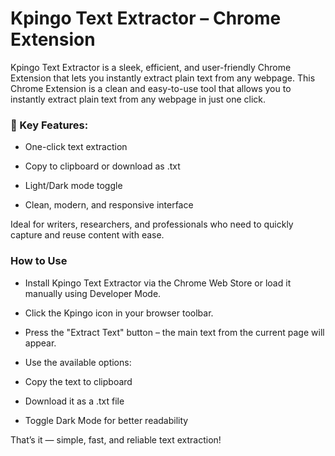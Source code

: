 # Kpingo Text Extractor – Chrome Extension
Kpingo Text Extractor is a sleek, efficient, and user-friendly Chrome Extension that lets you instantly extract plain text from any webpage.
This Chrome Extension is a clean and easy-to-use tool that allows you to instantly extract plain text from any webpage in just one click.

### 🔹 Key Features:

- One-click text extraction

- Copy to clipboard or download as .txt

- Light/Dark mode toggle

- Clean, modern, and responsive interface

Ideal for writers, researchers, and professionals who need to quickly capture and reuse content with ease.
### How to Use
- Install Kpingo Text Extractor via the Chrome Web Store or load it manually using Developer Mode.

- Click the Kpingo icon in your browser toolbar.

- Press the "Extract Text" button – the main text from the current page will appear.

- Use the available options:

- Copy the text to clipboard

- Download it as a .txt file

- Toggle Dark Mode for better readability

That’s it — simple, fast, and reliable text extraction!
